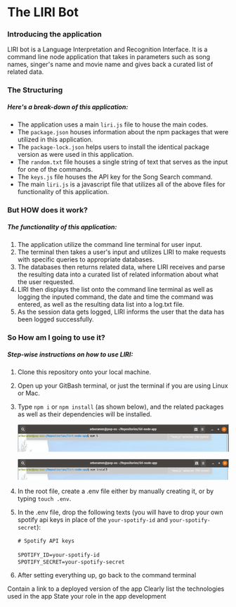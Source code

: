# The LIRI Bot

### Introducing the application

LIRI bot is a Language Interpretation and Recognition Interface. It is a command line node application that takes in parameters such as song names, singer's name and movie name and gives back a curated list of related data.

### The Structuring

##### Here's a break-down of this application:

- The application uses a main `liri.js` file to house the main codes.
- The `package.json` houses information about the npm packages that were utilized in this application.
- The `package-lock.json` helps users to install the identical package version as were used in this application.
- The `random.txt` file houses a single string of text that serves as the input for one of the commands.
- The `keys.js` file houses the API key for the Song Search command.
- The main `liri.js` is a javascript file that utilizes all of the above files for functionality of this application.

### But HOW does it work?

##### The functionality of this application:

1. The application utilize the command line terminal for user input.
2. The terminal then takes a user's input and utilizes LIRI to make requests with specific queries to appropriate databases.
3. The databases then returns related data, where LIRI receives and parse the resulting data into a curated list of related information about what the user requested.
4. LIRI then displays the list onto the command line terminal as well as logging the inputed command, the date and time the command was entered, as well as the resulting data list into a log.txt file.
5. As the session data gets logged, LIRI informs the user that the data has been logged successfully.

### So How am I going to use it?

##### Step-wise instructions on how to use LIRI:

1. Clone this repository onto your local machine.
2. Open up your GitBash terminal, or just the terminal if you are using Linux or Mac.
3. Type `npm i` or `npm install` (as shown below), and the related packages as well as their dependencies will be installed.

    ![Image of `npm i`](/screenshots/npm-install.png)

    ![Image of `npm install`](/screenshots/npm-install2.png)

4. In the root file, create a .env file either by manually creating it, or by typing `touch .env`.
5. In the .env file, drop the following texts (you will have to drop your own spotify api keys in place of the `your-spotify-id` and `your-spotify-secret`):

    ```
    # Spotify API keys

    SPOTIFY_ID=your-spotify-id
    SPOTIFY_SECRET=your-spotify-secret

    ```
6. After setting everything up, go back to the command terminal

Contain a link to a deployed version of the app
Clearly list the technologies used in the app
State your role in the app development